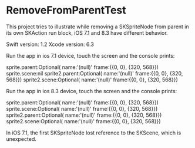 # RemoveFromParentTest

This project tries to illustrate while removing a SKSpriteNode from parent in its own SKAction run block, iOS 7.1 and 8.3 have different behavior.

Swift version: 1.2
Xcode version: 6.3

Run the app in ios 7.1 device, touch the screen and the console prints:

sprite.parent:Optional(<SKScene> name:'(null)' frame:{{0, 0}, {320, 568}})
sprite.scene:nil
sprite2.parent:Optional(<SKScene> name:'(null)' frame:{{0, 0}, {320, 568}})
sprite2.scene:Optional(<SKScene> name:'(null)' frame:{{0, 0}, {320, 568}})

Run the app in ios 8.3 device, touch the screen and the console prints:

sprite.parent:Optional(<SKScene> name:'(null)' frame:{{0, 0}, {320, 568}})
sprite.scene:Optional(<SKScene> name:'(null)' frame:{{0, 0}, {320, 568}})
sprite2.parent:Optional(<SKScene> name:'(null)' frame:{{0, 0}, {320, 568}})
sprite2.scene:Optional(<SKScene> name:'(null)' frame:{{0, 0}, {320, 568}})

In iOS 7.1, the first SKSpriteNode lost reference to the SKScene, which is unexpected.
